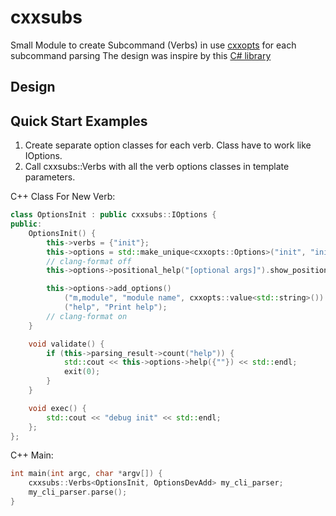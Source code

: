 # cxxsubs

Small Module to create Subcommand (Verbs) in use [cxxopts](https://github.com/catchorg/Clara) for each subcommand parsing
The design was inspire by this [C# library](https://github.com/commandlineparser/commandline)

## Design


## Quick Start Examples

1. Create separate option classes for each verb. Class have to work like IOptions.
1. Call cxxsubs::Verbs with all the verb options classes in template parameters.


C++ Class For New Verb:

```cpp
class OptionsInit : public cxxsubs::IOptions {
public:
    OptionsInit() {
        this->verbs = {"init"};
        this->options = std::make_unique<cxxopts::Options>("init", "initialise repository");
        // clang-format off
        this->options->positional_help("[optional args]").show_positional_help();

        this->options->add_options()
            ("m,module", "module name", cxxopts::value<std::string>())
            ("help", "Print help");
        // clang-format on
    }

    void validate() {
        if (this->parsing_result->count("help")) {
            std::cout << this->options->help({""}) << std::endl;
            exit(0);
        }
    }

    void exec() {
        std::cout << "debug init" << std::endl;
    };
};
```

C++ Main:
```cpp
int main(int argc, char *argv[]) {
    cxxsubs::Verbs<OptionsInit, OptionsDevAdd> my_cli_parser;
    my_cli_parser.parse();
}
```


